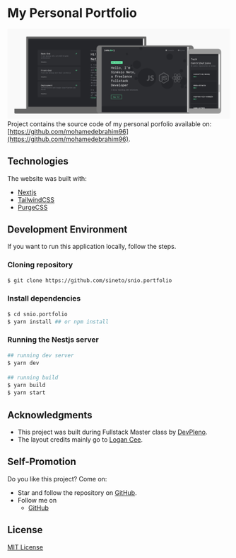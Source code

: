 # My Personal Portfolio
![protótipo v.1](/docs/page-preview.png "v.1")
Project contains the source code of my personal porfolio available
on: [https://github.com/mohamedebrahim96](https://github.com/mohamedebrahim96).

## Technologies
The website was built with:
- [Nextjs](https://nextjs.org)
- [TailwindCSS](https://tailwindcss.com/)
- [PurgeCSS](https://purgecss.com/)

## Development Environment
If you want to run this application locally, follow the steps.
### Cloning repository
```sh
$ git clone https://github.com/sineto/snio.portfolio
```
### Install dependencies
```sh
$ cd snio.portfolio
$ yarn install ## or npm install
```
### Running the Nestjs server
```sh
## running dev server
$ yarn dev

## running build
$ yarn build
$ yarn start
```

## Acknowledgments
- This project was built during Fullstack Master class
by [DevPleno](https://devpleno.com/).
- The layout credits mainly go to [Logan Cee](https://dribbble.com/shots/11276631-DS-Personal-Developer-Portfolio).

## Self-Promotion
Do you like this project? Come on:
- Star and follow the repository on [GitHub](https://github.com/sineto/snio.portfolio).
- Follow me on
  - [GitHub](https://github.com/sineto)

## License
[MIT License](LICENSE)
